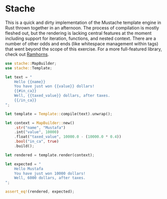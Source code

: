 # Stache

This is a quick and dirty implementation of the Mustache template engine in Rust
thrown together in an afternoon. The process of compilation is mostly fleshed
out, but the rendering is lacking central features at the moment including
support for iteration, functions, and nested context. There are a number of
other odds and ends (like whitespace management within tags) that went beyond
the scope of this exercise. For a more full-featured library, check out
[Ramhorns](https://github.com/maciejhirsz/ramhorns).

```rust
use stache::MapBuilder;
use stache::Template;

let text = "
    Hello {{name}}
    You have just won {{value}} dollars!
    {{#in_ca}}
    Well, {{taxed_value}} dollars, after taxes.
    {{/in_ca}}
";

let template = Template::compile(text).unwrap();

let context = MapBuilder::new()
    .str("name", "Mustafa")
    .int("value", 10000)
    .float("taxed_value", 10000.0 - (10000.0 * 0.4))
    .bool("in_ca", true)
    .build();

let rendered = template.render(context);

let expected = "
    Hello Mustafa
    You have just won 10000 dollars!
    Well, 6000 dollars, after taxes.
";

assert_eq!(rendered, expected);
```
